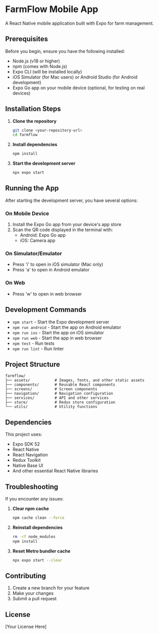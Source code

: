 # FarmFlow Mobile App

A React Native mobile application built with Expo for farm management.

## Prerequisites

Before you begin, ensure you have the following installed:
- Node.js (v18 or higher)
- npm (comes with Node.js)
- Expo CLI (will be installed locally)
- iOS Simulator (for Mac users) or Android Studio (for Android development)
- Expo Go app on your mobile device (optional, for testing on real devices)

## Installation Steps

1. **Clone the repository**
   ```bash
   git clone <your-repository-url>
   cd farmflow
   ```

2. **Install dependencies**
   ```bash
   npm install
   ```

3. **Start the development server**
   ```bash
   npx expo start
   ```

## Running the App

After starting the development server, you have several options:

### On Mobile Device
1. Install the Expo Go app from your device's app store
2. Scan the QR code displayed in the terminal with:
   - Android: Expo Go app
   - iOS: Camera app

### On Simulator/Emulator
- Press 'i' to open in iOS simulator (Mac only)
- Press 'a' to open in Android emulator

### On Web
- Press 'w' to open in web browser

## Development Commands

- `npm start` - Start the Expo development server
- `npm run android` - Start the app on Android emulator
- `npm run ios` - Start the app on iOS simulator
- `npm run web` - Start the app in web browser
- `npm test` - Run tests
- `npm run lint` - Run linter

## Project Structure

```
farmflow/
├── assets/           # Images, fonts, and other static assets
├── components/       # Reusable React components
├── screens/          # Screen components
├── navigation/       # Navigation configuration
├── services/         # API and other services
├── store/            # Redux store configuration
└── utils/            # Utility functions
```

## Dependencies

This project uses:
- Expo SDK 52
- React Native
- React Navigation
- Redux Toolkit
- Native Base UI
- And other essential React Native libraries

## Troubleshooting

If you encounter any issues:

1. **Clear npm cache**
   ```bash
   npm cache clean --force
   ```

2. **Reinstall dependencies**
   ```bash
   rm -rf node_modules
   npm install
   ```

3. **Reset Metro bundler cache**
   ```bash
   npx expo start --clear
   ```

## Contributing

1. Create a new branch for your feature
2. Make your changes
3. Submit a pull request

## License

[Your License Here]
